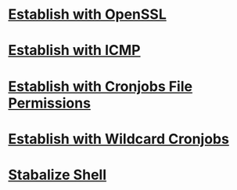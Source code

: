# [Establish with OpenSSL](../../../Tools/Shells/Reverse/README.md#OpenSSL-Reverse-Shell)

# [Establish with ICMP](../../../Tools/Shells/Reverse/README.md#ICMP-Reverse-Shell-with-icmpsh)

# [Establish with Cronjobs File Permissions](../../../Tools/Shells/Reverse/README.md#CronJobs-File-Permissions)

# [Establish with Wildcard Cronjobs](../../../Tools/Shells/Reverse/README.md#CronJobs-Wildcard)

# [Stabalize Shell](../../../Tools/Shells/Reverse/README.md#Upgrade-a-linux-reverse-shell-to-a-fully-usable-TTY-shell)